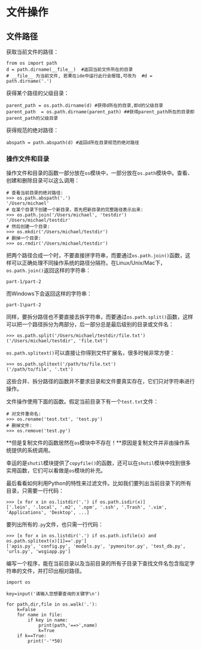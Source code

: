 # 文件操作

## 文件路径

获取当前文件的路径：

```
from os import path   
d = path.dirname(__file__)  #返回当前文件所在的目录    
# __file__ 为当前文件, 若果在ide中运行此行会报错,可改为  #d = path.dirname('.')
```

获得某个路径的父级目录：

```
parent_path = os.path.dirname(d) #获得d所在的目录,即d的父级目录  
parent_path  = os.path.dirname(parent_path) ##获得parent_path所在的目录即parent_path的父级目录
```

获得规范的绝对路径：

```
abspath = path.abspath(d) #返回d所在目录规范的绝对路径
```


### 操作文件和目录

操作文件和目录的函数一部分放在`os`模块中，一部分放在`os.path`模块中。查看、创建和删除目录可以这么调用：

```
# 查看当前目录的绝对路径:
>>> os.path.abspath('.')
'/Users/michael'
# 在某个目录下创建一个新目录，首先把新目录的完整路径表示出来:
>>> os.path.join('/Users/michael', 'testdir')
'/Users/michael/testdir'
# 然后创建一个目录:
>>> os.mkdir('/Users/michael/testdir')
# 删掉一个目录:
>>> os.rmdir('/Users/michael/testdir')
```

把两个路径合成一个时，不要直接拼字符串，而要通过`os.path.join()`函数，这样可以正确处理不同操作系统的路径分隔符。在Linux/Unix/Mac下，`os.path.join()`返回这样的字符串：

```
part-1/part-2
```

而Windows下会返回这样的字符串：

```
part-1\part-2
```

同样，要拆分路径也不要直接去拆字符串，而要通过`os.path.split()`函数，这样可以把一个路径拆分为两部分，后一部分总是最后级别的目录或文件名：

```
>>> os.path.split('/Users/michael/testdir/file.txt')
('/Users/michael/testdir', 'file.txt')
```

`os.path.splitext()`可以直接让你得到文件扩展名，很多时候非常方便：

```
>>> os.path.splitext('/path/to/file.txt')
('/path/to/file', '.txt')
```

这些合并、拆分路径的函数并不要求目录和文件要真实存在，它们只对字符串进行操作。

文件操作使用下面的函数。假定当前目录下有一个`test.txt`文件：

```
# 对文件重命名:
>>> os.rename('test.txt', 'test.py')
# 删掉文件:
>>> os.remove('test.py')
```

**但是复制文件的函数居然在`os`模块中不存在！**原因是复制文件并非由操作系统提供的系统调用。

幸运的是`shutil`模块提供了`copyfile()`的函数，还可以在`shutil`模块中找到很多实用函数，它们可以看做是`os`模块的补充。

最后看看如何利用Python的特性来过滤文件。比如我们要列出当前目录下的所有目录，只需要一行代码：

```
>>> [x for x in os.listdir('.') if os.path.isdir(x)]
['.lein', '.local', '.m2', '.npm', '.ssh', '.Trash', '.vim', 'Applications', 'Desktop', ...]
```

要列出所有的`.py`文件，也只需一行代码：

```
>>> [x for x in os.listdir('.') if os.path.isfile(x) and os.path.splitext(x)[1]=='.py']
['apis.py', 'config.py', 'models.py', 'pymonitor.py', 'test_db.py', 'urls.py', 'wsgiapp.py']
```

编写一个程序，能在当前目录以及当前目录的所有子目录下查找文件名包含指定字符串的文件，并打印出相对路径。

   ```
   import os
   
   key=input('请输入您想要查询的关键字\n')
   
   for path,dir,file in os.walk('.'):
       k=False
       for name in file:
           if key in name:
               print(path,'==>',name)
               k=True
       if k==True:
           print('-'*50)
   ```